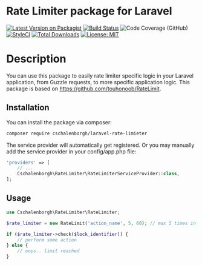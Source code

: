 # Rate Limiter package for Laravel


[![Latest Version on Packagist](https://img.shields.io/packagist/v/cschalenborgh/laravel-rate-limiter.svg?style=flat-square)](https://packagist.org/packages/cschalenborgh/laravel-rate-limiter)
[![Build Status](https://travis-ci.org/cschalenborgh/laravel-rate-limiter.svg?branch=master)](https://travis-ci.org/cschalenborgh/laravel-rate-limiter)
![Code Coverage (GitHub)](https://img.shields.io/scrutinizer/coverage/g/cschalenborgh/laravel-rate-limiter)
[![StyleCI](https://github.styleci.io/repos/197462301/shield?branch=master)](https://github.styleci.io/repos/197462301)
[![Total Downloads](https://img.shields.io/packagist/dt/cschalenborgh/laravel-rate-limiter.svg?style=flat-square)](https://packagist.org/packages/cschalenborgh/laravel-rate-limiter)
[![License: MIT](https://img.shields.io/badge/License-MIT-yellow.svg)](https://opensource.org/licenses/MIT)

# Description

You can use this package to easily rate limiter specific logic in your Laravel application, from Guzzle requests, to more specific application logic.
This package is based on https://github.com/touhonoob/RateLimit.

## Installation

You can install the package via composer:

``` bash
composer require cschalenborgh/laravel-rate-limieter
```

The service provider will automatically get registered. Or you may manually add the service provider in your config/app.php file:

```php
'providers' => [
    // ...
    Cschalenborgh\RateLimiter\RateLimiterServiceProvider::class,
];
```

## Usage

```php
use Cschalenborgh\RateLimiter\RateLimiter;

$rate_limiter = new RateLimit('action_name', 5, 60); // max 5 times in 60 seconds

if ($rate_limiter->check($lock_identifier)) {
    // perform some action
} else {
    // oops.. limit reached
}
```